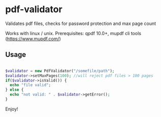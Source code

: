 # pdf-validator
Validates pdf files, checks for password protection and max page count

Works with linux / unix. Prerequisites: qpdf 10.0+, mupdf cli tools (https://www.mupdf.com/)


## Usage
```php

$validator = new PdfValidator("/somefile/path");
$validator->setMaxPages(100); //will reject pdf files > 100 pages
if($validator->isValid()) {
  echo "file valid";
} else {
  echo "not valid: " . $validator->getError();
}

```

Enjoy!
